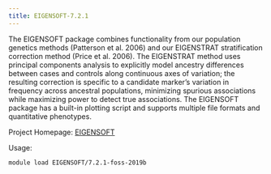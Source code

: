 ```yaml
---
title: EIGENSOFT-7.2.1
---
```

The EIGENSOFT package combines functionality from our population genetics methods (Patterson et al. 
2006)  and our EIGENSTRAT stratification correction method (Price et al. 2006). The EIGENSTRAT method uses principal 
components  analysis to explicitly model ancestry differences between cases and controls along continuous axes of 
variation;  the resulting correction is specific to a candidate marker’s variation in frequency across ancestral 
populations,  minimizing spurious associations while maximizing power to detect true associations. The EIGENSOFT 
package has a built-in plotting script and supports multiple file formats and quantitative phenotypes.

Project Homepage: [EIGENSOFT](https://www.hsph.harvard.edu/alkes-price/software/)

Usage:
```
module load EIGENSOFT/7.2.1-foss-2019b
```
